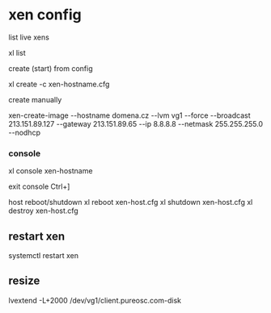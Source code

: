 # xen config
list live xens

  xl list

create (start) from config

  xl create -c xen-hostname.cfg

create manually

  xen-create-image --hostname domena.cz --lvm vg1 --force --broadcast 213.151.89.127 --gateway 213.151.89.65 --ip 8.8.8.8 --netmask 255.255.255.0 --nodhcp

### console 

  xl console xen-hostname

exit console
  Ctrl+]

host reboot/shutdown
  xl reboot xen-host.cfg
  xl shutdown xen-host.cfg
  xl destroy xen-host.cfg

## restart xen
  systemctl restart xen

## resize
  lvextend -L+2000 /dev/vg1/client.pureosc.com-disk
  